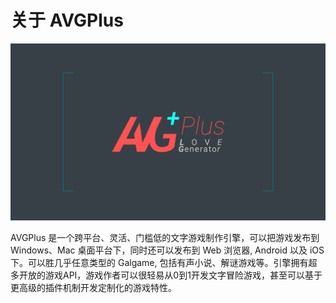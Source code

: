 # 关于 AVGPlus

![](.gitbook/assets/1525227636141-hua-ban-1.png)

AVGPlus 是一个跨平台、灵活、门槛低的文字游戏制作引擎，可以把游戏发布到 Windows、Mac 桌面平台下，同时还可以发布到 Web 浏览器, Android 以及 iOS 下。可以胜几乎任意类型的 Galgame, 包括有声小说、解谜游戏等。引擎拥有超多开放的游戏API，游戏作者可以很轻易从0到1开发文字冒险游戏，甚至可以基于更高级的插件机制开发定制化的游戏特性。





